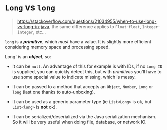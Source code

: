 # `Long` vs `long`

> https://stackoverflow.com/questions/21034955/when-to-use-long-vs-long-in-java, the same difference applies to `Float`-`float`, `Integer`-`integer`, etc...

`long` is a ***primitive***, which *must* have a value. It is slightly more efficient considering memory space and processing speed.

Long` is an ***object***, so:

* It can be `null`. An advantage of this for example is with IDs, if no `Long ID` is supplied, you can quickly detect this, but with *primitives* you'll have to use some special value to indicate missing, which is messy.

* It can be passed to a method that accepts an `Object`, `Number`, `Long` or `long` (last one thanks to auto-unboxing).

* It can be used as a generic parameter type (ie `List<Long>` is ok, but `List<long>` is **not** ok).

* It can be serialized/deserialized via the Java serialization mechanism. So it will be very useful when doing file, database, or network IO.
